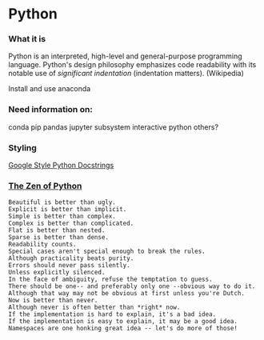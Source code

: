 # Python

### What it is
Python is an interpreted, high-level and general-purpose programming language. Python's design philosophy emphasizes code readability with its notable use of *significant indentation* (indentation matters). (Wikipedia)


Install and use anaconda

### Need information on:
conda
pip
pandas
jupyter
subsystem
interactive python
others?

### Styling
[Google Style Python Docstrings](https://sphinxcontrib-napoleon.readthedocs.io/en/latest/example_google.html)

### [The Zen of Python](https://www.python.org/dev/peps/pep-0020/)
```
Beautiful is better than ugly.
Explicit is better than implicit.
Simple is better than complex.
Complex is better than complicated.
Flat is better than nested.
Sparse is better than dense.
Readability counts.
Special cases aren't special enough to break the rules.
Although practicality beats purity.
Errors should never pass silently.
Unless explicitly silenced.
In the face of ambiguity, refuse the temptation to guess.
There should be one-- and preferably only one --obvious way to do it.
Although that way may not be obvious at first unless you're Dutch.
Now is better than never.
Although never is often better than *right* now.
If the implementation is hard to explain, it's a bad idea.
If the implementation is easy to explain, it may be a good idea.
Namespaces are one honking great idea -- let's do more of those!
```

